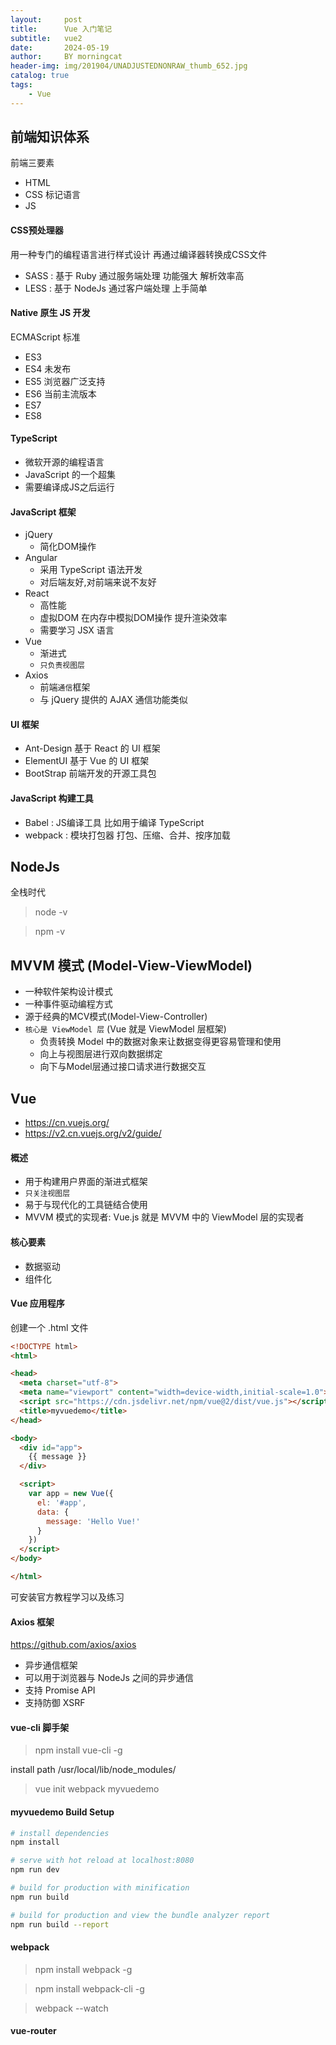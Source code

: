 ```yaml
---
layout:     post
title:      Vue 入门笔记
subtitle:   vue2
date:       2024-05-19
author:     BY morningcat
header-img: img/201904/UNADJUSTEDNONRAW_thumb_652.jpg
catalog: true
tags:
    - Vue
---
```


## 前端知识体系

前端三要素

- HTML
- CSS 标记语言
- JS

#### CSS预处理器

用一种专门的编程语言进行样式设计 再通过编译器转换成CSS文件

- SASS : 基于 Ruby 通过服务端处理 功能强大 解析效率高
- LESS : 基于 NodeJs 通过客户端处理 上手简单

#### Native 原生 JS 开发

ECMAScript 标准

- ES3 
- ES4 未发布
- ES5 浏览器广泛支持
- ES6 当前主流版本
- ES7
- ES8

#### TypeScript

- 微软开源的编程语言
- JavaScript 的一个超集
- 需要编译成JS之后运行

#### JavaScript 框架

- jQuery
    - 简化DOM操作
- Angular
    - 采用 TypeScript 语法开发
    - 对后端友好,对前端来说不友好
- React
    - 高性能
    - 虚拟DOM 在内存中模拟DOM操作 提升渲染效率
    - 需要学习 JSX 语言
- Vue
    - 渐进式
    - `只负责视图层`
- Axios
    - 前端`通信`框架
    - 与 jQuery 提供的 AJAX 通信功能类似

#### UI 框架

- Ant-Design 基于 React 的 UI 框架
- ElementUI 基于 Vue 的 UI 框架
- BootStrap 前端开发的开源工具包

#### JavaScript 构建工具

- Babel : JS编译工具 比如用于编译 TypeScript
- webpack : 模块打包器 打包、压缩、合并、按序加载


## NodeJs

全栈时代

> node -v

> npm -v

## MVVM 模式 (Model-View-ViewModel)

- 一种软件架构设计模式
- 一种事件驱动编程方式
- 源于经典的MCV模式(Model-View-Controller)
- `核心是 ViewModel 层` (Vue 就是 ViewModel 层框架)
    - 负责转换 Model 中的数据对象来让数据变得更容易管理和使用
    - 向上与视图层进行双向数据绑定
    - 向下与Model层通过接口请求进行数据交互


## Vue

- https://cn.vuejs.org/
- https://v2.cn.vuejs.org/v2/guide/

#### 概述

- 用于构建用户界面的渐进式框架
- `只关注视图层`
- 易于与现代化的工具链结合使用
- MVVM 模式的实现者: Vue.js 就是 MVVM 中的 ViewModel 层的实现者

#### 核心要素

- 数据驱动
- 组件化

#### Vue 应用程序

创建一个 .html 文件

```html
<!DOCTYPE html>
<html>

<head>
  <meta charset="utf-8">
  <meta name="viewport" content="width=device-width,initial-scale=1.0">
  <script src="https://cdn.jsdelivr.net/npm/vue@2/dist/vue.js"></script>
  <title>myvuedemo</title>
</head>

<body>
  <div id="app">
    {{ message }}
  </div>

  <script>
    var app = new Vue({
      el: '#app',
      data: {
        message: 'Hello Vue!'
      }
    })
  </script>
</body>

</html>
```

可安装官方教程学习以及练习

#### Axios 框架

https://github.com/axios/axios

- 异步通信框架
- 可以用于浏览器与 NodeJs 之间的异步通信
- 支持 Promise API
- 支持防御 XSRF


#### vue-cli 脚手架

> npm install vue-cli -g

install path /usr/local/lib/node_modules/

> vue init webpack myvuedemo


#### myvuedemo Build Setup

``` bash
# install dependencies
npm install

# serve with hot reload at localhost:8080
npm run dev

# build for production with minification
npm run build

# build for production and view the bundle analyzer report
npm run build --report
```


#### webpack

> npm install webpack -g

> npm install webpack-cli -g

> webpack --watch


#### vue-router

